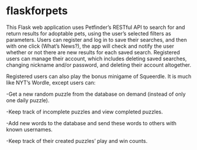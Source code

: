 # flaskforpets

This Flask web application uses Petfinder’s RESTful API to search for and return results for adoptable pets, using the user’s selected filters as parameters. Users can register and log in to save their searches, and then with one click (What’s News?), the app will check and notify the user whether or not there are new results for each saved search. Registered users can manage their account, which includes deleting saved searches, changing nickname and/or password, and deleting their account altogether.

Registered users can also play the bonus minigame of Squeerdle. It is much like NYT’s Wordle, except users can:

  -Get a new random puzzle from the database on demand (instead of only one daily puzzle).
  
  -Keep track of incomplete puzzles and view completed puzzles.
  
  -Add new words to the database and send these words to others with known usernames.
  
  -Keep track of their created puzzles’ play and win counts.
